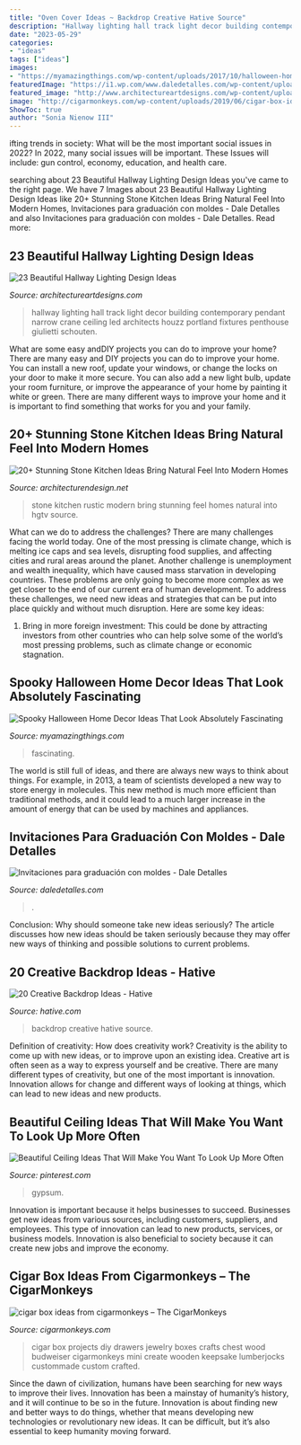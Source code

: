 ```yaml
---
title: "Oven Cover Ideas ~ Backdrop Creative Hative Source"
description: "Hallway lighting hall track light decor building contemporary pendant narrow crane ceiling led architects houzz portland fixtures penthouse giulietti schouten"
date: "2023-05-29"
categories:
- "ideas"
tags: ["ideas"]
images:
- "https://myamazingthings.com/wp-content/uploads/2017/10/halloween-home-decor-2.jpg"
featuredImage: "https://i1.wp.com/www.daledetalles.com/wp-content/uploads/2017/06/invitacion-para-graduacion12.jpg?resize=444%2C640"
featured_image: "http://www.architectureartdesigns.com/wp-content/uploads/2013/12/1837.jpg"
image: "http://cigarmonkeys.com/wp-content/uploads/2019/06/cigar-box-ideas-from-cigarmonkeys-8.jpg"
ShowToc: true
author: "Sonia Nienow III"
---
```



ifting trends in society: What will be the most important social issues in 2022?
In 2022, many social issues will be important. These Issues will include: gun control, economy, education, and health care.

	

		
searching about 23 Beautiful Hallway Lighting Design Ideas you've came to the right page. We have 7 Images about 23 Beautiful Hallway Lighting Design Ideas like 20+ Stunning Stone Kitchen Ideas Bring Natural Feel Into Modern Homes, Invitaciones para graduación con moldes - Dale Detalles and also Invitaciones para graduación con moldes - Dale Detalles. Read more:
		
    
## 23 Beautiful Hallway Lighting Design Ideas

<img loading=lazy src="http://www.architectureartdesigns.com/wp-content/uploads/2013/12/1837.jpg" onerror="this.onerror=null;this.src='https://tse3.mm.bing.net/th?id=OIP.WJqbEptuMYa5GNWuRo0N1wHaLV&amp;pid=15.1';" alt="23 Beautiful Hallway Lighting Design Ideas">

_Source: architectureartdesigns.com_

>hallway lighting hall track light decor building contemporary pendant narrow crane ceiling led architects houzz portland fixtures penthouse giulietti schouten. 

	

What are some easy andDIY projects you can do to improve your home?
There are many easy and DIY projects you can do to improve your home. You can install a new roof, update your windows, or change the locks on your door to make it more secure. You can also add a new light bulb, update your room furniture, or improve the appearance of your home by painting it white or green. There are many different ways to improve your home and it is important to find something that works for you and your family.

    
## 20+ Stunning Stone Kitchen Ideas Bring Natural Feel Into Modern Homes

<img loading=lazy src="https://cdn.architecturendesign.net/wp-content/uploads/2015/06/AD-Rustic-Stone-Kitchen-20.jpg" onerror="this.onerror=null;this.src='https://tse3.mm.bing.net/th?id=OIP.dlyRlC3vFzBm5iPiAB9-cAHaJ4&amp;pid=15.1';" alt="20+ Stunning Stone Kitchen Ideas Bring Natural Feel Into Modern Homes">

_Source: architecturendesign.net_

>stone kitchen rustic modern bring stunning feel homes natural into hgtv source. 

	

What can we do to address the challenges?
There are many challenges facing the world today. One of the most pressing is climate change, which is melting ice caps and sea levels, disrupting food supplies, and affecting cities and rural areas around the planet. Another challenge is unemployment and wealth inequality, which have caused mass starvation in developing countries. 
These problems are only going to become more complex as we get closer to the end of our current era of human development. To address these challenges, we need new ideas and strategies that can be put into place quickly and without much disruption. Here are some key ideas: 

1) Bring in more foreign investment: This could be done by attracting investors from other countries who can help solve some of the world’s most pressing problems, such as climate change or economic stagnation.

    
## Spooky Halloween Home Decor Ideas That Look Absolutely Fascinating

<img loading=lazy src="https://myamazingthings.com/wp-content/uploads/2017/10/halloween-home-decor-2.jpg" onerror="this.onerror=null;this.src='https://tse4.mm.bing.net/th?id=OIP.lh9qY1nwtat2eT94ulte3gHaLH&amp;pid=15.1';" alt="Spooky Halloween Home Decor Ideas That Look Absolutely Fascinating">

_Source: myamazingthings.com_

>fascinating. 

	

The world is still full of ideas, and there are always new ways to think about things. For example, in 2013, a team of scientists developed a new way to store energy in molecules. This new method is much more efficient than traditional methods, and it could lead to a much larger increase in the amount of energy that can be used by machines and appliances.

    
## Invitaciones Para Graduación Con Moldes - Dale Detalles

<img loading=lazy src="https://i1.wp.com/www.daledetalles.com/wp-content/uploads/2017/06/invitacion-para-graduacion12.jpg?resize=444%2C640" onerror="this.onerror=null;this.src='https://tse4.mm.bing.net/th?id=OIP.B5xewai-Jn2MCWEYpfYqsgHaKr&amp;pid=15.1';" alt="Invitaciones para graduación con moldes - Dale Detalles">

_Source: daledetalles.com_

>. 

	

Conclusion: Why should someone take new ideas seriously?
The article discusses how new ideas should be taken seriously because they may offer new ways of thinking and possible solutions to current problems.

    
## 20 Creative Backdrop Ideas - Hative

<img loading=lazy src="https://hative.com/wp-content/uploads/2014/12/backdrop-ideas/19-creative-backdrop-ideas.jpg" onerror="this.onerror=null;this.src='https://tse1.mm.bing.net/th?id=OIP.TV11iFz-wHivhmylYNRbAAHaLH&amp;pid=15.1';" alt="20 Creative Backdrop Ideas - Hative">

_Source: hative.com_

>backdrop creative hative source. 

	

Definition of creativity: How does creativity work?
Creativity is the ability to come up with new ideas, or to improve upon an existing idea. Creative art is often seen as a way to express yourself and be creative. There are many different types of creativity, but one of the most important is innovation. Innovation allows for change and different ways of looking at things, which can lead to new ideas and new products.

    
## Beautiful Ceiling Ideas That Will Make You Want To Look Up More Often

<img loading=lazy src="https://i.pinimg.com/736x/6f/a7/90/6fa7901eb6755e757df54d9670337225.jpg" onerror="this.onerror=null;this.src='https://tse3.mm.bing.net/th?id=OIP.07T4qqkVoXnimj_qouYEagHaNK&amp;pid=15.1';" alt="Beautiful Ceiling Ideas That Will Make You Want To Look Up More Often">

_Source: pinterest.com_

>gypsum. 

	

Innovation is important because it helps businesses to succeed. Businesses get new ideas from various sources, including customers, suppliers, and employees. This type of innovation can lead to new products, services, or business models. Innovation is also beneficial to society because it can create new jobs and improve the economy.

    
## Cigar Box Ideas From Cigarmonkeys – The CigarMonkeys

<img loading=lazy src="http://cigarmonkeys.com/wp-content/uploads/2019/06/cigar-box-ideas-from-cigarmonkeys-8.jpg" onerror="this.onerror=null;this.src='https://tse4.mm.bing.net/th?id=OIP.uGIu-G9Vpk-5SzS0xr8AawHaJ4&amp;pid=15.1';" alt="cigar box ideas from cigarmonkeys – The CigarMonkeys">

_Source: cigarmonkeys.com_

>cigar box projects diy drawers jewelry boxes crafts chest wood budweiser cigarmonkeys mini create wooden keepsake lumberjocks custommade custom crafted. 

	

Since the dawn of civilization, humans have been searching for new ways to improve their lives. Innovation has been a mainstay of humanity’s history, and it will continue to be so in the future. Innovation is about finding new and better ways to do things, whether that means developing new technologies or revolutionary new ideas. It can be difficult, but it’s also essential to keep humanity moving forward.

